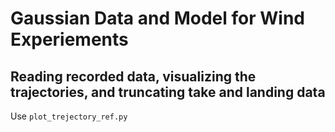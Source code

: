 # Gaussian Data and Model for Wind Experiements

## Reading recorded data, visualizing the trajectories, and truncating take and landing data
Use `plot_trejectory_ref.py`